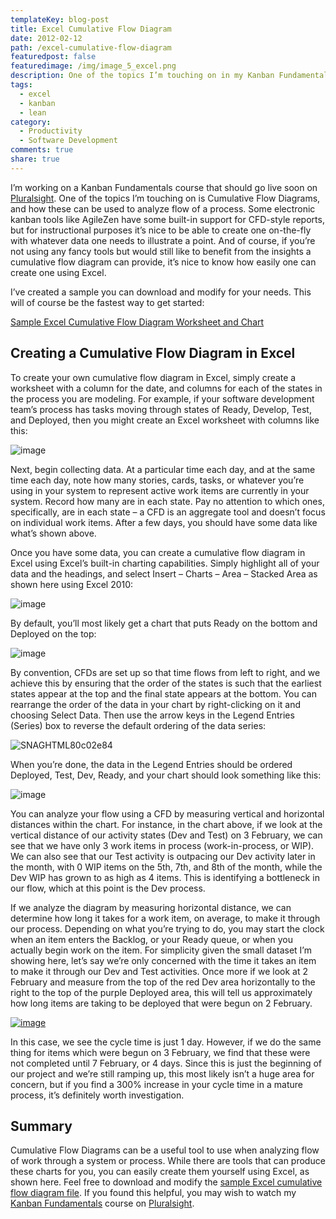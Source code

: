 ```yaml
---
templateKey: blog-post
title: Excel Cumulative Flow Diagram
date: 2012-02-12
path: /excel-cumulative-flow-diagram
featuredpost: false
featuredimage: /img/image_5_excel.png
description: One of the topics I’m touching on in my Kanban Fundamentals Pluralsight course is Cumulative Flow Diagrams, and how these can be used to analyze flow of a process. Some electronic kanban tools like AgileZen have some built-in support for CFD-style reports, but for instructional purposes it’s nice to be able to create one on-the-fly with whatever data one needs to illustrate a point. And of course, if you’re not using any fancy tools but would still like to benefit from the insights a cumulative flow diagram can provide, it’s nice to know how easily one can create one using Excel.
tags:
  - excel
  - kanban
  - lean
category:
  - Productivity
  - Software Development
comments: true
share: true
---
```


I’m working on a Kanban Fundamentals course that should go live soon on [Pluralsight](http://pluralsight.com). One of the topics I’m touching on is Cumulative Flow Diagrams, and how these can be used to analyze flow of a process. Some electronic kanban tools like AgileZen have some built-in support for CFD-style reports, but for instructional purposes it’s nice to be able to create one on-the-fly with whatever data one needs to illustrate a point. And of course, if you’re not using any fancy tools but would still like to benefit from the insights a cumulative flow diagram can provide, it’s nice to know how easily one can create one using Excel.

I’ve created a sample you can download and modify for your needs. This will of course be the fastest way to get started:

[Sample Excel Cumulative Flow Diagram Worksheet and Chart](http://stevesmithblog.s3.amazonaws.com/SampleCumulativeFlowDiagram.zip)

## Creating a Cumulative Flow Diagram in Excel

To create your own cumulative flow diagram in Excel, simply create a worksheet with a column for the date, and columns for each of the states in the process you are modeling. For example, if your software development team’s process has tasks moving through states of Ready, Develop, Test, and Deployed, then you might create an Excel worksheet with columns like this:

![image](/img/image_8_excel.png "image")

Next, begin collecting data. At a particular time each day, and at the same time each day, note how many stories, cards, tasks, or whatever you’re using in your system to represent active work items are currently in your system. Record how many are in each state. Pay no attention to which ones, specifically, are in each state – a CFD is an aggregate tool and doesn’t focus on individual work items. After a few days, you should have some data like what’s shown above.

Once you have some data, you can create a cumulative flow diagram in Excel using Excel’s built-in charting capabilities. Simply highlight all of your data and the headings, and select Insert – Charts – Area – Stacked Area as shown here using Excel 2010:

![image](/img/image_14_excel.png "image")

By default, you’ll most likely get a chart that puts Ready on the bottom and Deployed on the top:

![image](/img/image_17_excel.png "image")

By convention, CFDs are set up so that time flows from left to right, and we achieve this by ensuring that the order of the states is such that the earliest states appear at the top and the final state appears at the bottom. You can rearrange the order of the data in your chart by right-clicking on it and choosing Select Data. Then use the arrow keys in the Legend Entries (Series) box to reverse the default ordering of the data series:

![SNAGHTML80c02e84](/img/SNAGHTML80c02e84_1.png "SNAGHTML80c02e84")

When you’re done, the data in the Legend Entries should be ordered Deployed, Test, Dev, Ready, and your chart should look something like this:

![image](/img/image_20_excel.png "image")

You can analyze your flow using a CFD by measuring vertical and horizontal distances within the chart. For instance, in the chart above, if we look at the vertical distance of our activity states (Dev and Test) on 3 February, we can see that we have only 3 work items in process (work-in-process, or WIP). We can also see that our Test activity is outpacing our Dev activity later in the month, with 0 WIP items on the 5th, 7th, and 8th of the month, while the Dev WIP has grown to as high as 4 items. This is identifying a bottleneck in our flow, which at this point is the Dev process.

If we analyze the diagram by measuring horizontal distance, we can determine how long it takes for a work item, on average, to make it through our process. Depending on what you’re trying to do, you may start the clock when an item enters the Backlog, or your Ready queue, or when you actually begin work on the item. For simplicity given the small dataset I’m showing here, let’s say we’re only concerned with the time it takes an item to make it through our Dev and Test activities. Once more if we look at 2 February and measure from the top of the red Dev area horizontally to the right to the top of the purple Deployed area, this will tell us approximately how long items are taking to be deployed that were begun on 2 February.

[![image](/img/image_thumb_7.png "image")](/img/image_thumb_7.png)

In this case, we see the cycle time is just 1 day. However, if we do the same thing for items which were begun on 3 February, we find that these were not completed until 7 February, or 4 days. Since this is just the beginning of our project and we’re still ramping up, this most likely isn’t a huge area for concern, but if you find a 300% increase in your cycle time in a mature process, it’s definitely worth investigation.

## Summary

Cumulative Flow Diagrams can be a useful tool to use when analyzing flow of work through a system or process. While there are tools that can produce these charts for you, you can easily create them yourself using Excel, as shown here. Feel free to download and modify the [sample Excel cumulative flow diagram file](http://stevesmithblog.s3.amazonaws.com/SampleCumulativeFlowDiagram.zip). If you found this helpful, you may wish to watch my [Kanban Fundamentals](https://www.pluralsight.com/courses/kanban-fundamentals) course on [Pluralsight](http://pluralsight.com).
